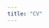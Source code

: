 ```yaml
---
title: "CV"
---
```


<object data=
"/cv.pdf" width="100%" style="height:70vh;">
</object>

<!-- width="800"  -->
<!-- height="500" -->

<!-- # Education

- B.S. in Electrical Engineering, Nation Taiwan University, (2018 - )
  - Selected Course :
    Computer Programming 2018 Fall (A+), Introduction to Computer 2019 Spring (A+), Data Structure and Programming 2019 Fall(A+), Machine Learning 2020 Spring (A+)

# Work experience

- Summer 2020: Research Assistant at Music AI Lab
- 2020-2021 : Industrial Cooperation Office of NTUEE website developer
- Spring 2021: Machine Learning Teaching Assistant

# Experience & Activities

- 2019 Summer: Berkeley Summer Session Student
- 2020 NTUEE Light Dance: develop Light Dance control backend
- 2020 Develop NTUEE Automatic Theremonitor System(防疫一號)
- 2020 Director of NTUEE Marketing Department of Student Association
- 2021 Teaching Director at NTUEE Summer Camp

# Award

- 2019 Meichu: Hackathon 2nd prize winner
- 2020 Bachelor Thesis Award 2nd prize "NTUEE Automatic Theremonitor System" (防疫一號)
- 2021 Bachelor Thesis Award 3nd prize "MusicChain" [[blog](/blogs/music-chain)]
- 2021 Bachelor Thesis Award Most Popular Award

# Skills

- Program languages C++/Python/Nodejs
- Machine Learning
  - pytorch
- Visual Effects
  - After Effects
  - Premiere Pro
  - Cinema 4D
- Music -->

<!-- Publications -->
<!-- ====== -->
  <!-- <ul>{% for post in site.publications %}
    {% include archive-single-cv.html %}
  {% endfor %}</ul> -->
